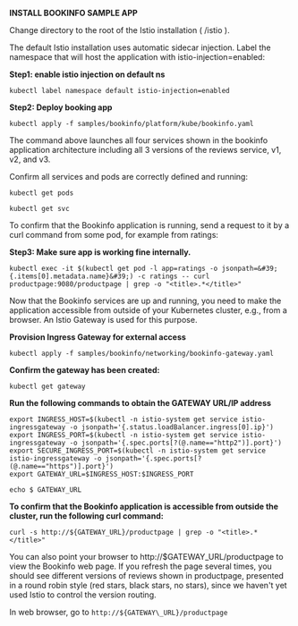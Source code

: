 **INSTALL BOOKINFO SAMPLE APP**



Change directory to the root of the Istio installation ( /istio ).

The default Istio installation uses automatic sidecar injection. Label the namespace that will host the application with istio-injection=enabled:

**Step1:  enable istio injection on default ns**

```
kubectl label namespace default istio-injection=enabled
```

**Step2: Deploy booking app**

```
kubectl apply -f samples/bookinfo/platform/kube/bookinfo.yaml
```

The command above launches all four services shown in the bookinfo application architecture including all 3 versions of the reviews service, v1, v2, and v3.

Confirm all services and pods are correctly defined and running:

```
kubectl get pods
```


```
kubectl get svc
```

To confirm that the Bookinfo application is running, send a request to it by a curl command from some pod, for example from ratings:

**Step3: Make sure app is working fine internally.**

```
kubectl exec -it $(kubectl get pod -l app=ratings -o jsonpath=&#39;{.items[0].metadata.name}&#39;) -c ratings -- curl productpage:9080/productpage | grep -o "<title>.*</title>" 
```

Now that the Bookinfo services are up and running, you need to make the application accessible from outside of your Kubernetes cluster, e.g., from a browser. An Istio Gateway is used for this purpose.

**Provision Ingress Gateway for external access**

```
kubectl apply -f samples/bookinfo/networking/bookinfo-gateway.yaml
```

**Confirm the gateway has been created:**

```
kubectl get gateway
```

**Run the following commands to obtain the GATEWAY URL/IP address**

```
export INGRESS_HOST=$(kubectl -n istio-system get service istio-ingressgateway -o jsonpath='{.status.loadBalancer.ingress[0].ip}')
export INGRESS_PORT=$(kubectl -n istio-system get service istio-ingressgateway -o jsonpath='{.spec.ports[?(@.name=="http2")].port}')
export SECURE_INGRESS_PORT=$(kubectl -n istio-system get service istio-ingressgateway -o jsonpath='{.spec.ports[?(@.name=="https")].port}')
export GATEWAY_URL=$INGRESS_HOST:$INGRESS_PORT

echo $ GATEWAY_URL

```

**To confirm that the Bookinfo application is accessible from outside the cluster, run the following curl command:**

```
curl -s http://${GATEWAY_URL}/productpage | grep -o "<title>.*</title>"
```
You can also point your browser to http://$GATEWAY\_URL/productpage to view the Bookinfo web page. If you refresh the page several times, you should see different versions of reviews shown in productpage, presented in a round robin style (red stars, black stars, no stars), since we haven&#39;t yet used Istio to control the version routing.

In web browser, go to ```http://${GATEWAY\_URL}/productpage```
